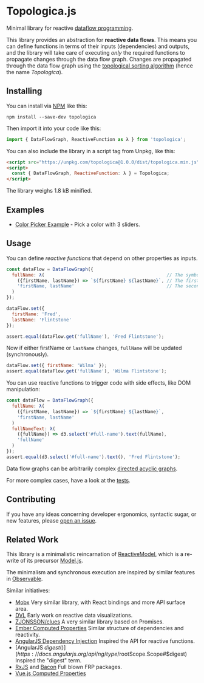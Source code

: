 # Topologica.js
Minimal library for reactive [dataflow programming](https://en.wikipedia.org/wiki/Dataflow_programming).

This library provides an abstraction for **reactive data flows**. This means you can define functions in terms of their inputs (dependencies) and outputs, and the library will take care of executing _only_ the required functions to propagate changes through the data flow graph. Changes are propagated through the data flow graph using the [topological sorting algorithm](https://en.wikipedia.org/wiki/Topological_sorting) (hence the name _Topologica_).

## Installing

You can install via [NPM](https://www.npmjs.com/package/topologica) like this:

```
npm install --save-dev topologica
```

Then import it into your code like this:

```js
import { DataFlowGraph, ReactiveFunction as λ } from 'topologica';
```

You can also include the library in a script tag from Unpkg, like this:

```html
<script src="https://unpkg.com/topologica@1.0.0/dist/topologica.min.js"></script>
<script>
  const { DataFlowGraph, ReactiveFunction: λ } = Topologica;
</script>
```

The library weighs 1.8 kB minified.

## Examples

 * [Color Picker Example](https://datavis.tech/edit/09fb48921c454e90aa74d72fbe2eb8a0) - Pick a color with 3 sliders.

## Usage

You can define _reactive functions_ that depend on other properties as inputs.

```js
const dataFlow = DataFlowGraph({
  fullName: λ(                                             // The symbol λ is an alias for Topologica.ReactiveFunction.
    ({firstName, lastName}) => `${firstName} ${lastName}`, // The first argument is the function, accepting an object.
    'firstName, lastName'                                  // The second argument is a comma delimted list of inputs.
  )
});

dataFlow.set({
  firstName: 'Fred',
  lastName: 'Flintstone'
});

assert.equal(dataFlow.get('fullName'), 'Fred Flintstone');
```

Now if either firstName or `lastName` changes, `fullName` will be updated (synchronously).

```js
dataFlow.set({ firstName: 'Wilma' });
assert.equal(dataFlow.get('fullName'), 'Wilma Flintstone');
```

You can use reactive functions to trigger code with side effects, like DOM manipulation:

```js
const dataFlow = DataFlowGraph({
  fullName: λ(
    ({firstName, lastName}) => `${firstName} ${lastName}`,
    'firstName, lastName'
  )
  fullNameText: λ(
    ({fullName}) => d3.select('#full-name').text(fullName),
    'fullName'
  )
});
assert.equal(d3.select('#full-name').text(), 'Fred Flintstone');
```

Data flow graphs can be arbitrarily complex [directed acyclic graphs](https://en.wikipedia.org/wiki/Directed_acyclic_graph).

For more complex cases, have a look at the [tests](/test/test.js).

## Contributing

If you have any ideas concerning developer ergonomics, syntactic sugar, or new features, please [open an issue](https://github.com/datavis-tech/topologica/issues).

## Related Work

This library is a minimalistic reincarnation of [ReactiveModel](https://github.com/datavis-tech/reactive-model), which is a re-write of its precursor [Model.js](https://github.com/curran/model).

The minimalism and synchronous execution are inspired by similar features in [Observable](https://beta.observablehq.com).

Similar initiatives:

 * [Mobx](https://github.com/mobxjs/mobx) Very similar library, with React bindings and more API surface area.
 * [DVL](https://github.com/vogievetsky/DVL) Early work on reactive data visualizations.
 * [ZJONSSON/clues](https://github.com/ZJONSSON/clues) A very similar library based on Promises.
 * [Ember Computed Properties](https://guides.emberjs.com/v2.18.0/object-model/computed-properties/) Similar structure of dependencies and reactivity.
 * [AngularJS Dependency Injection](https://docs.angularjs.org/guide/di) Inspired the API for reactive functions.
 * [AngularJS $digest()](https://docs.angularjs.org/api/ng/type/$rootScope.Scope#$digest) Inspired the "digest" term.
 * [RxJS](https://github.com/Reactive-Extensions/RxJS) and [Bacon](https://baconjs.github.io/) Full blown FRP packages.
 * [Vue.js Computed Properties](https://vuejs.org/v2/guide/computed.html)
